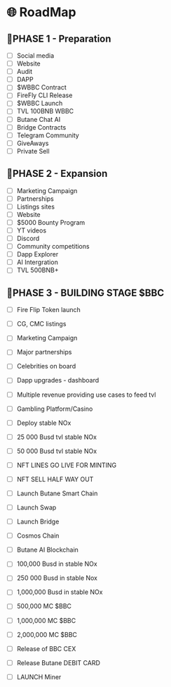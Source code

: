 
# 🌐 RoadMap

## 🎰PHASE 1 - Preparation 

- [ ] Social media
- [ ] Website 
- [ ] Audit
- [ ] DAPP
- [ ] $WBBC Contract 
- [ ] FireFly CLI Release 
- [ ] $WBBC Launch
- [ ] TVL 100BNB WBBC 
- [ ] Butane Chat AI 
- [ ] Bridge Contracts
- [ ] Telegram Community
- [ ] GiveAways
- [ ] Private Sell

## 🎰PHASE 2 - Expansion

- [ ] Marketing Campaign
- [ ] Partnerships
- [ ] Listings sites
- [ ] Website 
- [ ] $5000 Bounty Program
- [ ] YT videos
- [ ] Discord
- [ ] Community competitions
- [ ] Dapp Explorer 
- [ ] AI Intergration 
- [ ] TVL 500BNB+

## 🎰PHASE 3 - BUILDING STAGE $BBC

- [ ] Fire Flip Token launch
- [ ] CG, CMC listings
- [ ] Marketing Campaign 
- [ ] Major partnerships
- [ ] Celebrities on board
- [ ] Dapp upgrades  - dashboard
- [ ] Multiple revenue providing use cases to feed tvl
- [ ] Gambling Platform/Casino
- [ ] Deploy stable NOx
- [ ] 25 000 Busd tvl stable NOx
- [ ] 50 000 Busd tvl stable NOx
- [ ] NFT LINES GO LIVE FOR MINTING
- [ ] NFT SELL HALF WAY OUT
- [ ] Launch Butane Smart Chain
- [ ] Launch Swap
- [ ] Launch Bridge
- [ ] Cosmos Chain
- [ ] Butane AI Blockchain
- [ ] 100,000 Busd in stable NOx
- [ ] 250 000 Busd in stable Nox
- [ ] 1,000,000 Busd in stable NOx
- [ ] 500,000 MC $BBC
- [ ] 1,000,000 MC $BBC
- [ ] 2,000,000 MC $BBC
- [ ] Release of BBC CEX
- [ ] Release Butane DEBIT CARD
- [ ] LAUNCH Miner


